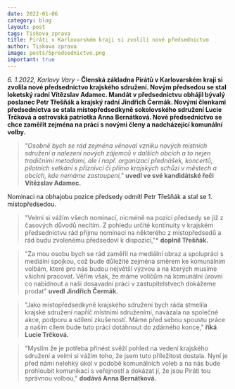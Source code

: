 ```yaml
---
date: 2022-01-06
category: blog
layout: post
tags: Tiskova_zprava
title: Piráti v Karlovarském kraji si zvolili nové předsednictvo
author: Tiskova zprava
image: posts/5predsednictvo.png
important: true
---
```


 *6. 1.2022, Karlovy Vary -* **Členská základna Pirátů v Karlovarském kraji si zvolila nové předsednictvo krajského sdružení. Novým předsedou se stal loketský radní Vítězslav Adamec. Mandát v předsednictvu obhájil bývalý poslanec Petr Třešňák a krajský radní Jindřich Čermák. Novými členkami předsednictva se stala místopředsedkyně sokolovského sdružení Lucie Trčková a ostrovská patriotka Anna Bernátková. Nové předsednictvo se chce zaměřit zejména na práci s novými členy a nadcházející komunální volby.**

> *"Osobně bych se rád zejména věnoval vzniku nových místních sdružení a nalezení nových zájemců v dalších obcích a to nejen tradičními metodami, ale i např. organizací přednášek, koncertů, pilotních setkání s příznivci či přímo krajských schůzí v městech a obcích, kde nemáme zastoupení,"* **uvedl ve své kandidátské řeči Vítězslav Adamec.**

Nominaci na obhajobu pozice předsedy odmítl Petr Třešňák a stal se 1. místopředsedou.

> "Velmi si vážím všech nominací, nicméně na pozici předsedy se již z časových důvodů necítím. Z pohledu určité kontinuity v krajském předsednictvu rád přijmu nominaci na některého z místopředsedů a rád budu zvolenému předsedovi k dispozici,"* **doplnil Třešňák.**

> "Za mou osobu bych se rád zaměřil na mediální obraz a spolupráci s mediální spojkou, což bude důležité zejména směrem ke komunálním volbám, které pro nás budou největší výzvou a na kterých musíme všichni pracovat. Věřím však, že máme voličům na komunální úrovni co nabídnout a naši dosavadní práci v zastupitelstvech dokážeme prodat" **uvedl Jindřich Čermák.**

> "Jako místopředsedkyně krajského sdružení bych ráda stmelila krajské sdružení napříč místními sdruženími, navázala na společné akce, podporu a sdílení zkušeností. Máme před sebou spoustu práce a naším cílem bude tuto práci dotáhnout do zdárného konce," **říká Lucie Trčková.**

> "Myslím že je potřeba přinést svěží pohled na vedení krajského sdružení a velmi si vážím toho, že jsem tuto příležitost dostala. Nyní je před námi nelehký úkol v podobě komunálních voleb a na nás bude prohloubit komunikaci s veřejností a dokázat jí, že jsou Piráti tou správnou volbou," **dodává Anna Bernátková.**
